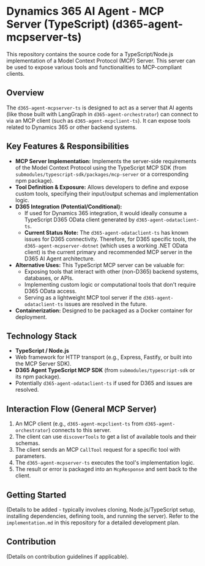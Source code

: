 # Dynamics 365 AI Agent - MCP Server (TypeScript) (d365-agent-mcpserver-ts)

This repository contains the source code for a TypeScript/Node.js implementation of a Model Context Protocol (MCP) Server. This server can be used to expose various tools and functionalities to MCP-compliant clients.

## Overview

The `d365-agent-mcpserver-ts` is designed to act as a server that AI agents (like those built with LangGraph in `d365-agent-orchestrator`) can connect to via an MCP client (such as `d365-agent-mcpclient-ts`). It can expose tools related to Dynamics 365 or other backend systems.

## Key Features & Responsibilities

*   **MCP Server Implementation:** Implements the server-side requirements of the Model Context Protocol using the TypeScript MCP SDK (from `submodules/typescript-sdk/packages/mcp-server` or a corresponding npm package).
*   **Tool Definition & Exposure:** Allows developers to define and expose custom tools, specifying their input/output schemas and implementation logic.
*   **D365 Integration (Potential/Conditional):**
    *   If used for Dynamics 365 integration, it would ideally consume a TypeScript D365 OData client generated by `d365-agent-odataclient-ts`.
    *   **Current Status Note:** The `d365-agent-odataclient-ts` has known issues for D365 connectivity. Therefore, for D365 specific tools, the `d365-agent-mcpserver-dotnet` (which uses a working .NET OData client) is the current primary and recommended MCP server in the D365 AI Agent architecture.
*   **Alternative Uses:** This TypeScript MCP server can be valuable for:
    *   Exposing tools that interact with other (non-D365) backend systems, databases, or APIs.
    *   Implementing custom logic or computational tools that don't require D365 OData access.
    *   Serving as a lightweight MCP tool server if the `d365-agent-odataclient-ts` issues are resolved in the future.
*   **Containerization:** Designed to be packaged as a Docker container for deployment.

## Technology Stack

*   **TypeScript / Node.js**
*   Web framework for HTTP transport (e.g., Express, Fastify, or built into the MCP Server SDK).
*   **D365 Agent TypeScript MCP SDK** (from `submodules/typescript-sdk` or its npm package).
*   Potentially `d365-agent-odataclient-ts` if used for D365 and issues are resolved.

## Interaction Flow (General MCP Server)

1.  An MCP client (e.g., `d365-agent-mcpclient-ts` from `d365-agent-orchestrator`) connects to this server.
2.  The client can use `discoverTools` to get a list of available tools and their schemas.
3.  The client sends an MCP `CallTool` request for a specific tool with parameters.
4.  The `d365-agent-mcpserver-ts` executes the tool's implementation logic.
5.  The result or error is packaged into an `McpResponse` and sent back to the client.

## Getting Started

(Details to be added - typically involves cloning, Node.js/TypeScript setup, installing dependencies, defining tools, and running the server).
Refer to the `implementation.md` in this repository for a detailed development plan.

## Contribution

(Details on contribution guidelines if applicable).
